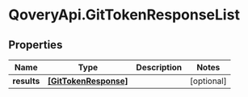 # QoveryApi.GitTokenResponseList

## Properties

Name | Type | Description | Notes
------------ | ------------- | ------------- | -------------
**results** | [**[GitTokenResponse]**](GitTokenResponse.md) |  | [optional] 


